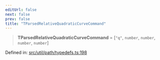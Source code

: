 ```yaml
---
editUrl: false
next: false
prev: false
title: "TParsedRelativeQuadraticCurveCommand"
---
```


> **TParsedRelativeQuadraticCurveCommand** = \[`"q"`, `number`, `number`, `number`, `number`\]

Defined in: [src/util/path/typedefs.ts:198](https://github.com/fabricjs/fabric.js/blob/977f797255d8c56b5b68360b0d45bed33697d2e8/src/util/path/typedefs.ts#L198)
